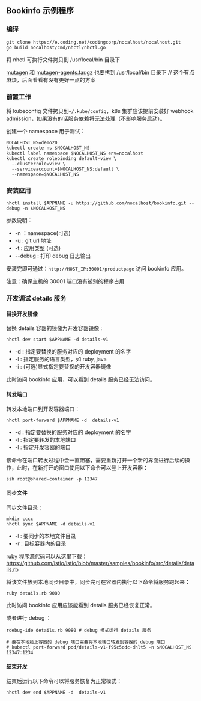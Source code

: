 ## Bookinfo 示例程序

### 编译

```shell
git clone https://e.coding.net/codingcorp/nocalhost/nocalhost.git
go build nocalhost/cmd/nhctl/nhctl.go
```

将 nhctl 可执行文件拷贝到 /usr/local/bin 目录下

[mutagen](https://codingcorp.coding.net/p/nocalhost/d/nocalhost-resources/git/tree/master/darwin/mutagen) 和 [mutagen-agents.tar.gz](https://codingcorp.coding.net/p/nocalhost/d/nocalhost-resources/git/tree/master/darwin/mutagen-agents.tar.gz) 也要拷到 /usr/local/bin 目录下 // 这个有点麻烦，后面看看有没有更好一点的方案

### 前置工作

将 kubeconfig 文件拷贝到`~/.kube/config`，k8s 集群应该提前安装好 webhook admission，如果没有的话服务依赖将无法处理（不影响服务启动）。

创建一个 namespace 用于测试：

```shell
NOCALHOST_NS=demo20
kubectl create ns $NOCALHOST_NS
kubectl label namespace $NOCALHOST_NS env=nocalhost
kubectl create rolebinding default-view \
  --clusterrole=view \
  --serviceaccount=$NOCALHOST_NS:default \
  --namespace=$NOCALHOST_NS
```



### 安装应用

```shell
nhctl install $APPNAME -u https://github.com/nocalhost/bookinfo.git --debug -n $NOCALHOST_NS
```

参数说明：

- -n ：namespace(可选)
- -u : git url 地址
- -t : 应用类型 (可选)
- --debug : 打印 debug 日志输出

安装完即可通过：`http://HOST_IP:30001/productpage` 访问 bookinfo 应用。

注意：确保主机的 30001 端口没有被别的程序占用

### 开发调试 details 服务

#### 替换开发镜像

替换 details 容器的镜像为开发容器镜像 : 

```shell
nhctl dev start $APPNAME -d details-v1
```

- -d : 指定要替换的服务对应的 deployment 的名字
- -l : 指定服务的语言类型，如 ruby, java
- -i : (可选)显式指定要替换的开发容器镜像

此时访问 bookinfo 应用，可以看到 details 服务已经无法访问。

#### 转发端口

转发本地端口到开发容器端口：

```shell
nhctl port-forward $APPNAME -d  details-v1
```

- -d : 指定要替换的服务对应的 deployment 的名字
- -l : 指定要转发的本地端口
- -l : 指定开发容器的端口

该命令在端口转发过程中会一直阻塞，需要重新打开一个新的界面进行后续的操作，此时，在新打开的窗口使用以下命令可以登上开发容器：

```shell
ssh root@shared-container -p 12347
```



#### 同步文件

同步文件目录：

```shell
mkdir cccc
nhctl sync $APPNAME -d details-v1
```

- -l : 要同步的本地文件目录
- -r : 目标容器内的目录

ruby 程序源代码可以从这里下载：https://github.com/istio/istio/blob/master/samples/bookinfo/src/details/details.rb

将该文件放到本地同步目录中，同步完可在容器内执行以下命令将服务跑起来：

```shell
ruby details.rb 9080 
```

此时访问 bookinfo 应用应该能看到 details 服务已经恢复正常。

或者进行 debug ：

```shell
rdebug-ide details.rb 9080 # debug 模式运行 details 服务

# 要在本地脸上容器的 debug 端口需要将本地端口转发到容器的 debug 端口
# kubectl port-forward pod/details-v1-f95c5cdc-dhlt5 -n $NOCALHOST_NS 12347:1234
```

#### 结束开发

结束后运行以下命令可以将服务恢复为正常模式：

```shell
nhctl dev end $APPNAME -d  details-v1 
```
